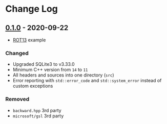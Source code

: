 # Change Log

## [0.1.0] - 2020-09-22
- [ROT13](https://en.wikipedia.org/wiki/ROT13) example

### Changed
- Upgraded SQLite3 to v3.33.0
- Minimum C++ version from `14` to `11`
- All headers and sources into one directory (`src`)
- Error reporting with `std::error_code` and `std::system_error` instead of custom exceptions

### Removed
- `backward.hpp` 3rd party
- `microsoft/gsl` 3rd party

[0.1.0]: https://github.com/terrakuh/ysqlite3/compare/v0.0.0...v0.1.0
